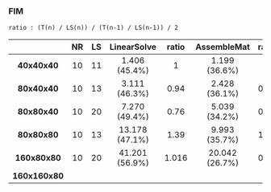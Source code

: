 ### FIM

```
ratio : (T(n) / LS(n)) / (T(n-1) / LS(n-1)) / 2
```



|                |  NR  |  LS  |  LinearSolve   | ratio |  AssembleMat   | ratio |    DaABpbc     | ratio | Total  |
| :------------: | :--: | :--: | :------------: | :---: | :------------: | :---: | :------------: | :---: | :----: |
|  **40x40x40**  |  10  |  11  | 1.406 (45.4%)  |   1   | 1.199  (36.6%) |   1   | 0.653 (20.6%)  |   1   | 3.169  |
|  **80x40x40**  |  10  |  13  | 3.111 (46.3%)  | 0.94  | 2.428  (36.1%) | 0.86  | 1.321 (19.7%)  | 0.86  | 6.722  |
|  **80x80x40**  |  10  |  20  | 7.270 (49.4%)  | 0.76  | 5.039  (34.2%) | 0.67  | 2.677 (18.2%)  | 0.66  | 14.722 |
|  **80x80x80**  |  10  |  13  | 13.178 (47.1%) | 1.39  | 9.993 (35.7%)  | 1.53  | 5.320 (19.0%)  | 1.53  | 27.98  |
| **160x80x80**  |  10  |  20  | 41.201 (56.9%) | 1.016 | 20.042 (26.7%) | 0.65  | 10.384 (14.3%) | 0.63  | 72.37  |
| **160x160x80** |      |      |                |       |                |       |                |       |        |





